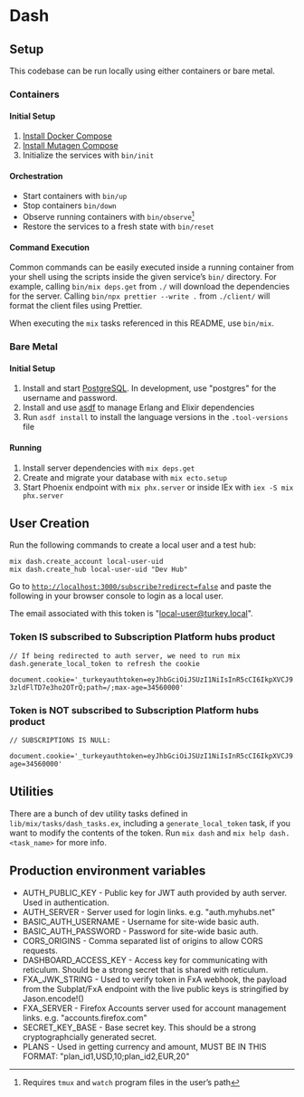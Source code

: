 # Dash

## Setup

This codebase can be run locally using either containers or bare metal.

### Containers

#### Initial Setup

1. [Install Docker Compose](https://docs.docker.com/compose/install)
2. [Install Mutagen Compose](https://github.com/mutagen-io/mutagen-compose#system-requirements)
3. Initialize the services with `bin/init`

#### Orchestration

* Start containers with `bin/up`
* Stop containers `bin/down`
* Observe running containers with `bin/observe`[^1]
* Restore the services to a fresh state with `bin/reset`

[^1]: Requires `tmux` and `watch` program files in the user’s path

#### Command Execution

Common commands can be easily executed inside a running container from your
shell using the scripts inside the given service’s `bin/` directory.  For
example, calling `bin/mix deps.get` from `./` will download the dependencies
for the server.  Calling `bin/npx prettier --write .` from `./client/` will
format the client files using Prettier.

When executing the `mix` tasks referenced in this README, use `bin/mix`.

### Bare Metal

#### Initial Setup

1. Install and start [PostgreSQL](https://www.postgresql.org/). In development,
   use "postgres" for the username and password.
2. Install and use [asdf](https://asdf-vm.com/) to manage Erlang and Elixir dependencies
3. Run `asdf install` to install the language versions in the `.tool-versions` file

#### Running
1. Install server dependencies with `mix deps.get`
2. Create and migrate your database with `mix ecto.setup`
3. Start Phoenix endpoint with `mix phx.server` or inside IEx with `iex -S mix
   phx.server`

## User Creation

Run the following commands to create a local user and a test hub:

```
mix dash.create_account local-user-uid
mix dash.create_hub local-user-uid "Dev Hub"
```

Go to [`http://localhost:3000/subscribe?redirect=false`](http://localhost:3000/subscribe?redirect=false) and paste the following in your browser console to login as a local user.

The email associated with this token is "local-user@turkey.local".

### Token IS subscribed to Subscription Platform hubs product

```
// If being redirected to auth server, we need to run mix dash.generate_local_token to refresh the cookie

document.cookie='_turkeyauthtoken=eyJhbGciOiJSUzI1NiIsInR5cCI6IkpXVCJ9.eyJleHAiOjMyNTAzNjgwMDAwLCJmeGFfY2FuY2VsX2F0X3BlcmlvZF9lbmQiOmZhbHNlLCJmeGFfY3VycmVudF9wZXJpb2RfZW5kIjoxNjc0NzYwMTkwLCJmeGFfZGlzcGxheU5hbWUiOiJMb2NhbCBVc2VyIiwiZnhhX2VtYWlsIjoibG9jYWwtdXNlckB0dXJrZXkubG9jYWwiLCJmeGFfcGljIjoiaHR0cDovL2xvY2FsaG9zdDo0MDAwL2ltYWdlcy9sb2NhbC11c2VyLnN2ZyIsImZ4YV9wbGFuX2lkIjoicHJpY2VfMTIzIiwiZnhhX3N1YnNjcmlwdGlvbnMiOlsibWFuYWdlZC1odWJzIl0sImlhdCI6MTY2NDY1OTAwMywic3ViIjoibG9jYWwtdXNlci11aWQifQ.LH_TOuHCVi3pM6z08CB_gCBdtEjMYoPTctoG72SOnYU_isrbYgCDwbk2VafRrpLMFUT-3zldFlTD7e3ho2OTrQ;path=/;max-age=34560000'

```

### Token is NOT subscribed to Subscription Platform hubs product

```
// SUBSCRIPTIONS IS NULL:

document.cookie='_turkeyauthtoken=eyJhbGciOiJSUzI1NiIsInR5cCI6IkpXVCJ9.eyJleHAiOjMyNTAzNjgwMDAwLCJmeGFfY2FuY2VsX2F0X3BlcmlvZF9lbmQiOmZhbHNlLCJmeGFfY3VycmVudF9wZXJpb2RfZW5kIjowLCJmeGFfZGlzcGxheU5hbWUiOiJMb2NhbCBVc2VyIiwiZnhhX2VtYWlsIjoibG9jYWwtdXNlckB0dXJrZXkubG9jYWwiLCJmeGFfcGljIjoiaHR0cDovL2xvY2FsaG9zdDo0MDAwL2ltYWdlcy9sb2NhbC11c2VyLnN2ZyIsImZ4YV9wbGFuX2lkIjoiIiwiZnhhX3N1YnNjcmlwdGlvbnMiOm51bGwsImlhdCI6MTY2NDY1OTAwMywic3ViIjoibG9jYWwtdXNlci11aWQifQ.st0ALbXyEU34g_Boc7QZ6NLslAs51uIjNoBAXn1HEO5c6xgFofiXmQhsyEbUIUWp9FvhKJosc6BrI9gvRcp0SA;path=/;max-age=34560000'

```

## Utilities

There are a bunch of dev utility tasks defined in `lib/mix/tasks/dash_tasks.ex`, including a `generate_local_token` task, if you want to modify the contents of the token.
Run `mix dash` and `mix help dash.<task_name>` for more info.

## Production environment variables

- AUTH_PUBLIC_KEY - Public key for JWT auth provided by auth server. Used in authentication.
- AUTH_SERVER - Server used for login links. e.g. "auth.myhubs.net"
- BASIC_AUTH_USERNAME - Username for site-wide basic auth.
- BASIC_AUTH_PASSWORD - Password for site-wide basic auth.
- CORS_ORIGINS - Comma separated list of origins to allow CORS requests.
- DASHBOARD_ACCESS_KEY - Access key for communicating with reticulum. Should be a strong secret that is shared with reticulum.
- FXA_JWK_STRING - Used to verify token in FxA webhook, the payload from the Subplat/FxA endpoint with the live public keys is stringified by Jason.encode!()
- FXA_SERVER - Firefox Accounts server used for account management links. e.g. "accounts.firefox.com"
- SECRET_KEY_BASE - Base secret key. This should be a strong cryptographcially generated secret.
- PLANS - Used in getting currency and amount, MUST BE IN THIS FORMAT: "plan_id1,USD,10;plan_id2,EUR,20"
